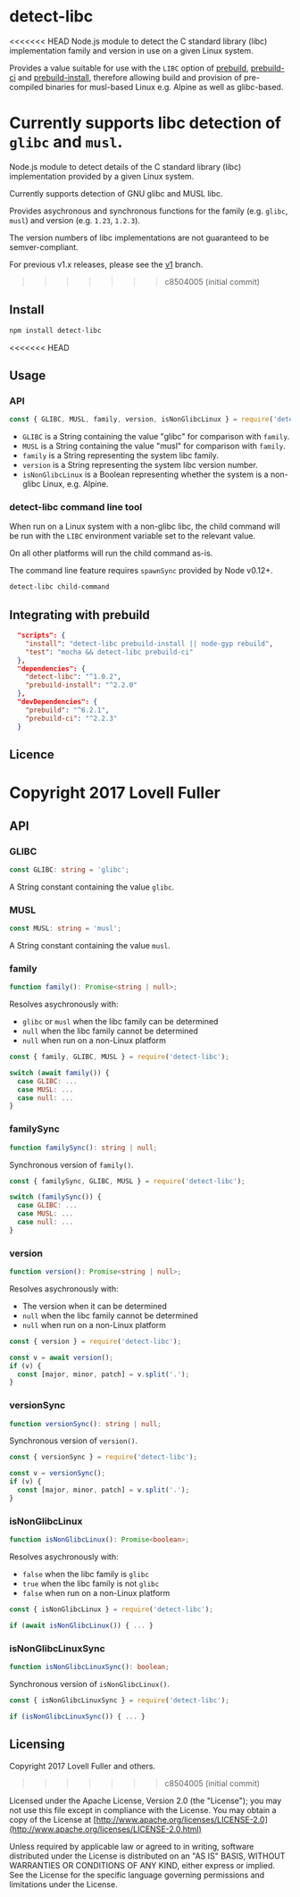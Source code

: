 # detect-libc

<<<<<<< HEAD
Node.js module to detect the C standard library (libc) implementation
family and version in use on a given Linux system.

Provides a value suitable for use with the `LIBC` option of
[prebuild](https://www.npmjs.com/package/prebuild),
[prebuild-ci](https://www.npmjs.com/package/prebuild-ci) and
[prebuild-install](https://www.npmjs.com/package/prebuild-install),
therefore allowing build and provision of pre-compiled binaries
for musl-based Linux e.g. Alpine as well as glibc-based.

Currently supports libc detection of `glibc` and `musl`.
=======
Node.js module to detect details of the C standard library (libc)
implementation provided by a given Linux system.

Currently supports detection of GNU glibc and MUSL libc.

Provides asychronous and synchronous functions for the
family (e.g. `glibc`, `musl`) and version (e.g. `1.23`, `1.2.3`).

The version numbers of libc implementations
are not guaranteed to be semver-compliant.

For previous v1.x releases, please see the
[v1](https://github.com/lovell/detect-libc/tree/v1) branch.
>>>>>>> c8504005 (initial commit)

## Install

```sh
npm install detect-libc
```

<<<<<<< HEAD
## Usage

### API

```js
const { GLIBC, MUSL, family, version, isNonGlibcLinux } = require('detect-libc');
```

* `GLIBC` is a String containing the value "glibc" for comparison with `family`.
* `MUSL` is a String containing the value "musl" for comparison with `family`.
* `family` is a String representing the system libc family.
* `version` is a String representing the system libc version number.
* `isNonGlibcLinux` is a Boolean representing whether the system is a non-glibc Linux, e.g. Alpine.

### detect-libc command line tool

When run on a Linux system with a non-glibc libc,
the child command will be run with the `LIBC` environment variable
set to the relevant value.

On all other platforms will run the child command as-is.

The command line feature requires `spawnSync` provided by Node v0.12+.

```sh
detect-libc child-command
```

## Integrating with prebuild

```json
  "scripts": {
    "install": "detect-libc prebuild-install || node-gyp rebuild",
    "test": "mocha && detect-libc prebuild-ci"
  },
  "dependencies": {
    "detect-libc": "^1.0.2",
    "prebuild-install": "^2.2.0"
  },
  "devDependencies": {
    "prebuild": "^6.2.1",
    "prebuild-ci": "^2.2.3"
  }
```

## Licence

Copyright 2017 Lovell Fuller
=======
## API

### GLIBC

```ts
const GLIBC: string = 'glibc';
```

A String constant containing the value `glibc`.

### MUSL

```ts
const MUSL: string = 'musl';
```

A String constant containing the value `musl`.

### family

```ts
function family(): Promise<string | null>;
```

Resolves asychronously with:

* `glibc` or `musl` when the libc family can be determined
* `null` when the libc family cannot be determined
* `null` when run on a non-Linux platform

```js
const { family, GLIBC, MUSL } = require('detect-libc');

switch (await family()) {
  case GLIBC: ...
  case MUSL: ...
  case null: ...
}
```

### familySync

```ts
function familySync(): string | null;
```

Synchronous version of `family()`.

```js
const { familySync, GLIBC, MUSL } = require('detect-libc');

switch (familySync()) {
  case GLIBC: ...
  case MUSL: ...
  case null: ...
}
```

### version

```ts
function version(): Promise<string | null>;
```

Resolves asychronously with:

* The version when it can be determined
* `null` when the libc family cannot be determined
* `null` when run on a non-Linux platform

```js
const { version } = require('detect-libc');

const v = await version();
if (v) {
  const [major, minor, patch] = v.split('.');
}
```

### versionSync

```ts
function versionSync(): string | null;
```

Synchronous version of `version()`.

```js
const { versionSync } = require('detect-libc');

const v = versionSync();
if (v) {
  const [major, minor, patch] = v.split('.');
}
```

### isNonGlibcLinux

```ts
function isNonGlibcLinux(): Promise<boolean>;
```

Resolves asychronously with:

* `false` when the libc family is `glibc`
* `true` when the libc family is not `glibc`
* `false` when run on a non-Linux platform

```js
const { isNonGlibcLinux } = require('detect-libc');

if (await isNonGlibcLinux()) { ... }
```

### isNonGlibcLinuxSync

```ts
function isNonGlibcLinuxSync(): boolean;
```

Synchronous version of `isNonGlibcLinux()`.

```js
const { isNonGlibcLinuxSync } = require('detect-libc');

if (isNonGlibcLinuxSync()) { ... }
```

## Licensing

Copyright 2017 Lovell Fuller and others.
>>>>>>> c8504005 (initial commit)

Licensed under the Apache License, Version 2.0 (the "License");
you may not use this file except in compliance with the License.
You may obtain a copy of the License at [http://www.apache.org/licenses/LICENSE-2.0](http://www.apache.org/licenses/LICENSE-2.0.html)

Unless required by applicable law or agreed to in writing, software
distributed under the License is distributed on an "AS IS" BASIS,
WITHOUT WARRANTIES OR CONDITIONS OF ANY KIND, either express or implied.
See the License for the specific language governing permissions and
limitations under the License.

